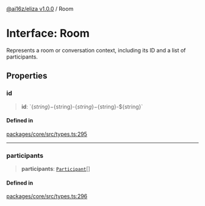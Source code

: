 [@ai16z/eliza v1.0.0](../index.md) / Room

# Interface: Room

Represents a room or conversation context, including its ID and a list of participants.

## Properties

### id

> **id**: \`$\{string\}-$\{string\}-$\{string\}-$\{string\}-$\{string\}\`

#### Defined in

[packages/core/src/types.ts:295](https://github.com/ai16z/eliza/blob/main/packages/core/src/types.ts#L295)

***

### participants

> **participants**: [`Participant`](Participant.md)[]

#### Defined in

[packages/core/src/types.ts:296](https://github.com/ai16z/eliza/blob/main/packages/core/src/types.ts#L296)

